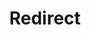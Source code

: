 ﻿---
layout: src/layouts/Redirect.astro
title: Redirect
redirect: https://octopus.com/docs/octopus-rest-api/octopus-cli/create-workerpool
pubDate:  2023-01-01
navSearch: false
navSitemap: false
navMenu: false
---
